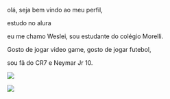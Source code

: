 olá, seja bem vindo ao meu perfil,

estudo no alura

eu me chamo Weslei, sou estudante do colégio Morelli.

Gosto de jogar video game, gosto de jogar futebol, 

sou fã do CR7 e Neymar Jr 10.


![](https://editorial.uefa.com/resources/0290-1bb5efad911e-34663507a72c-1000/format/wide1/cristiano_ronaldo_with_ucl_trophy_photo.jpeg?imwidth=2048)


![](https://www.fcbarcelona.com/fcbarcelona/photo/2024/03/08/3983f5e0-d7fc-4fdf-8908-d7f9d513ce5b/NEYMAR.JPG)

